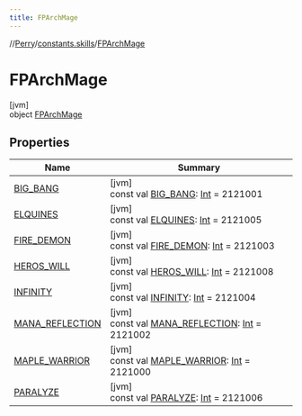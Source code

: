 ```yaml
---
title: FPArchMage
---
```

//[Perry](../../../index.html)/[constants.skills](../index.html)/[FPArchMage](index.html)



# FPArchMage



[jvm]\
object [FPArchMage](index.html)



## Properties


| Name | Summary |
|---|---|
| [BIG_BANG](-b-i-g_-b-a-n-g.html) | [jvm]<br>const val [BIG_BANG](-b-i-g_-b-a-n-g.html): [Int](https://kotlinlang.org/api/latest/jvm/stdlib/kotlin/-int/index.html) = 2121001 |
| [ELQUINES](-e-l-q-u-i-n-e-s.html) | [jvm]<br>const val [ELQUINES](-e-l-q-u-i-n-e-s.html): [Int](https://kotlinlang.org/api/latest/jvm/stdlib/kotlin/-int/index.html) = 2121005 |
| [FIRE_DEMON](-f-i-r-e_-d-e-m-o-n.html) | [jvm]<br>const val [FIRE_DEMON](-f-i-r-e_-d-e-m-o-n.html): [Int](https://kotlinlang.org/api/latest/jvm/stdlib/kotlin/-int/index.html) = 2121003 |
| [HEROS_WILL](-h-e-r-o-s_-w-i-l-l.html) | [jvm]<br>const val [HEROS_WILL](-h-e-r-o-s_-w-i-l-l.html): [Int](https://kotlinlang.org/api/latest/jvm/stdlib/kotlin/-int/index.html) = 2121008 |
| [INFINITY](-i-n-f-i-n-i-t-y.html) | [jvm]<br>const val [INFINITY](-i-n-f-i-n-i-t-y.html): [Int](https://kotlinlang.org/api/latest/jvm/stdlib/kotlin/-int/index.html) = 2121004 |
| [MANA_REFLECTION](-m-a-n-a_-r-e-f-l-e-c-t-i-o-n.html) | [jvm]<br>const val [MANA_REFLECTION](-m-a-n-a_-r-e-f-l-e-c-t-i-o-n.html): [Int](https://kotlinlang.org/api/latest/jvm/stdlib/kotlin/-int/index.html) = 2121002 |
| [MAPLE_WARRIOR](-m-a-p-l-e_-w-a-r-r-i-o-r.html) | [jvm]<br>const val [MAPLE_WARRIOR](-m-a-p-l-e_-w-a-r-r-i-o-r.html): [Int](https://kotlinlang.org/api/latest/jvm/stdlib/kotlin/-int/index.html) = 2121000 |
| [PARALYZE](-p-a-r-a-l-y-z-e.html) | [jvm]<br>const val [PARALYZE](-p-a-r-a-l-y-z-e.html): [Int](https://kotlinlang.org/api/latest/jvm/stdlib/kotlin/-int/index.html) = 2121006 |

